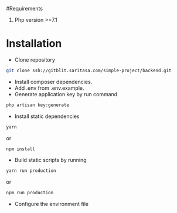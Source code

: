 #Requirements
1. Php version >=7.1

# Installation
- Clone repository
```bash
git clone ssh://gitblit.saritasa.com/simple-project/backend.git
```
- Install composer dependencies.
- Add .env from .env.example.
- Generate application key by run command
```bash
php artisan key:generate
```
- Install static dependencies
```bash
yarn
```
or
```bash
npm install
```
- Build static scripts by running
```bash
yarn run production
```
or
```bash
npm run production
```
- Configure the environment file
